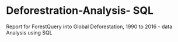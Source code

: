 # Deforestration-Analysis- SQL
Report for ForestQuery into Global Deforestation, 1990 to 2016 - data Analysis using SQL
